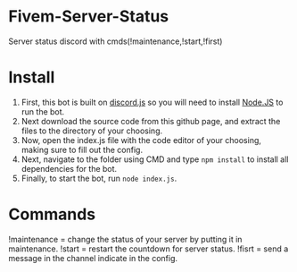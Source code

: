 # Fivem-Server-Status
Server status discord with cmds(!maintenance,!start,!first)

# Install

1. First, this bot is built on [discord.js](https://discord.js.org) so you will need to install [Node.JS](https://nodejs.org) to run the bot.
2. Next download the source code from this github page, and extract the files to the directory of your choosing.
3. Now, open the index.js file with the code editor of your choosing, making sure to fill out the config.
4. Next, navigate to the folder using CMD and type `npm install` to install all dependencies for the bot.
5. Finally, to start the bot, run `node index.js`.

# Commands

!maintenance = change the status of your server by putting it in maintenance.
!start = restart the countdown for server status.
!fisrt = send a message in the channel indicate in the config.
